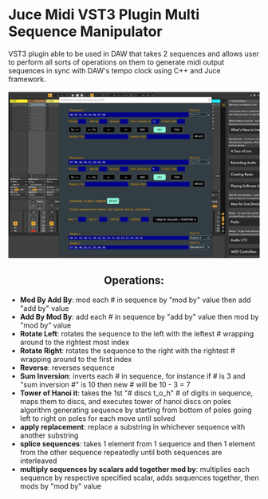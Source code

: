 # Juce Midi VST3 Plugin Multi Sequence Manipulator

VST3 plugin able to be used in DAW that takes 2 sequences and allows user to perform all sorts of operations on them to generate midi output sequences in sync with DAW's tempo clock using C++ and Juce framework.

![alt_image](https://github.com/nathanfenoglio/Juce-Midi-VST3-Plugin-Multi-Sequence-Manipulator/blob/master/images/screenshot_1.jpg)

<h2 align="center">Operations: </h2>

- **Mod By Add By**: mod each # in sequence by "mod by" value then add "add by" value 
- **Add By Mod By**: add each # in sequence by "add by" value then mod by "mod by" value 
- **Rotate Left**: rotates the sequence to the left with the leftest # wrapping around to the rightest most index 
- **Rotate Right**: rotates the sequence to the right with the rightest # wrapping around to the first index 
- **Reverse**: reverses sequence 
- **Sum Inversion**: inverts each # in sequence, for instance if # is 3 and "sum inversion #" is 10 then new # will be 10 - 3 = 7 
- **Tower of Hanoi it**: takes the 1st "# discs t_o_h" # of digits in sequence, maps them to discs, and executes tower of hanoi discs on poles algorithm generating sequence by starting from bottom of poles going left to right on poles for each move until solved 
- **apply replacement**: replace a substring in whichever sequence with another substring 
- **splice sequences**: takes 1 element from 1 sequence and then 1 element from the other sequence repeatedly until both sequences are interleaved 
- **multiply sequences by scalars add together mod by**: multiplies each sequence by respective specified scalar, adds sequences together, then mods by "mod by" value